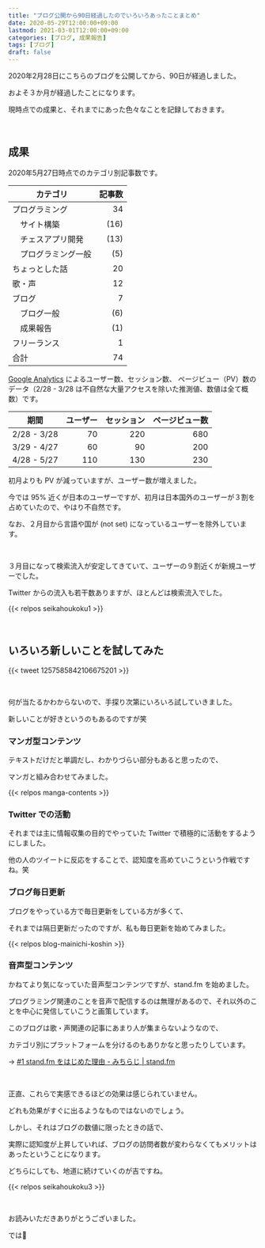 ```yaml
---
title: "ブログ公開から90日経過したのでいろいろあったことまとめ"
date: 2020-05-29T12:00:00+09:00
lastmod: 2021-03-01T12:00:00+09:00
categories: [ブログ, 成果報告]
tags: [ブログ]
draft: false
---
```


2020年2月28日にこちらのブログを公開してから、90日が経過しました。

およそ３か月が経過したことになります。

現時点での成果と、それまでにあった色々なことを記録しておきます。

<!--more-->

<br>

## 成果

2020年5月27日時点でのカテゴリ別記事数です。

カテゴリ|記事数
---|--:
プログラミング|34
　サイト構築|(16)
　チェスアプリ開発|(13)
　プログラミング一般|(5)
ちょっとした話|20
歌・声|12
ブログ|7
　ブログ一般|(6)
　成果報告|(1)
フリーランス|1
合計|74

[Google Analytics](https://analytics.google.com/) によるユーザー数、セッション数、 ページビュー（PV）数のデータ（2/28 - 3/28 は不自然な大量アクセスを除いた推測値、数値は全て概数）です。

期間|ユーザー|セッション|ページビュー数
---|--:|--:|--:
2/28 - 3/28|70|220|680
3/29 - 4/27|60|90|200
4/28 - 5/27|110|130|230

初月よりも PV が減っていますが、ユーザー数が増えました。

今では 95% 近くが日本のユーザーですが、初月は日本国外のユーザーが３割を占めていたので、やはり不自然です。

なお、２月目から言語や国が (not set) になっているユーザーを除外しています。

<br>

３月目になって検索流入が安定してきていて、ユーザーの９割近くが新規ユーザーでした。

Twitter からの流入も若干数ありますが、ほとんどは検索流入でした。

{{< relpos seikahoukoku1 >}}

<br>

## いろいろ新しいことを試してみた

{{< tweet 1257585842106675201 >}}

<br>

何が当たるかわからないので、手探り次第にいろいろ試していきました。

新しいことが好きというのもあるのですが笑

### マンガ型コンテンツ

テキストだけだと単調だし、わかりづらい部分もあると思ったので、

マンガと組み合わせてみました。

{{< relpos manga-contents >}}

### Twitter での活動

それまでは主に情報収集の目的でやっていた Twitter で積極的に活動をするようにしました。

他の人のツイートに反応をすることで、認知度を高めていこうという作戦ですね。笑

### ブログ毎日更新

ブログをやっている方で毎日更新をしている方が多くて、

それまでは隔日更新だったのですが、私も毎日更新を始めてみました。

{{< relpos blog-mainichi-koshin >}}

### 音声型コンテンツ

かねてより気になっていた音声型コンテンツですが、stand.fm を始めました。

プログラミング関連のことを音声で配信するのは無理があるので、それ以外のことを中心に発信していこうと画策しています。

このブログは歌・声関連の記事にあまり人が集まらないようなので、

カテゴリ別にプラットフォームを分けるのもありかなと思ったりしています。

→ [#1 stand.fm をはじめた理由 - みちらじ | stand.fm](https://stand.fm/episodes/5ec8ba1b33ca4e76986ff165)

<br>

正直、これらで実感できるほどの効果は感じられていません。

どれも効果がすぐに出るようなものではないのでしょう。

しかし、それはブログの数値に限ったときの話で、

実際に認知度が上昇していれば、ブログの訪問者数が変わらなくてもメリットはあったということになります。

どちらにしても、地道に続けていくのが吉ですね。

{{< relpos seikahoukoku3 >}}

<br>

お読みいただきありがとうございました。

では:wave: